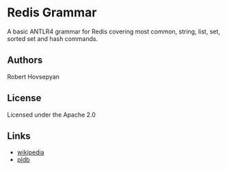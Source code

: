 # Redis Grammar

A basic ANTLR4 grammar for Redis covering most common, string, list, set, sorted set and hash commands.

## Authors

Robert Hovsepyan

## License

Licensed under the Apache 2.0

## Links

* [wikipedia](https://en.wikipedia.org/wiki/Redis)
* [pldb](https://pldb.io/concepts/redis.html)
